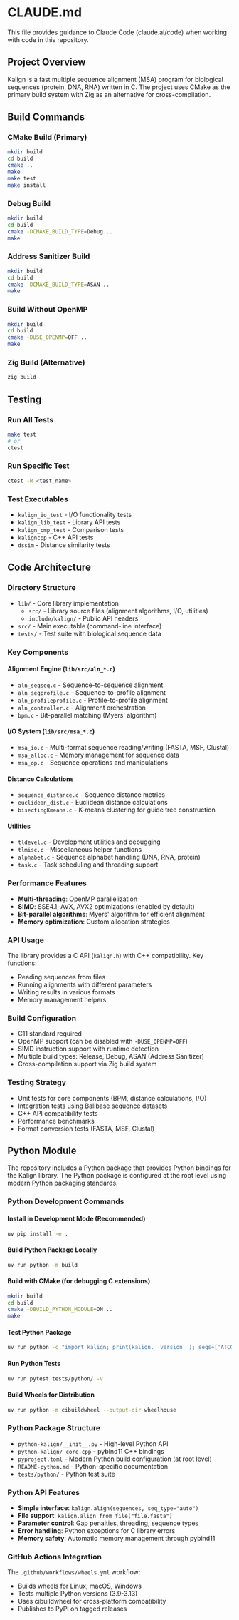 # CLAUDE.md

This file provides guidance to Claude Code (claude.ai/code) when working with code in this repository.

## Project Overview

Kalign is a fast multiple sequence alignment (MSA) program for biological sequences (protein, DNA, RNA) written in C. The project uses CMake as the primary build system with Zig as an alternative for cross-compilation.

## Build Commands

### CMake Build (Primary)
```bash
mkdir build
cd build
cmake ..
make
make test
make install
```

### Debug Build
```bash
mkdir build
cd build
cmake -DCMAKE_BUILD_TYPE=Debug ..
make
```

### Address Sanitizer Build
```bash
mkdir build
cd build
cmake -DCMAKE_BUILD_TYPE=ASAN ..
make
```

### Build Without OpenMP
```bash
mkdir build
cd build
cmake -DUSE_OPENMP=OFF ..
make
```

### Zig Build (Alternative)
```bash
zig build
```

## Testing

### Run All Tests
```bash
make test
# or
ctest
```

### Run Specific Test
```bash
ctest -R <test_name>
```

### Test Executables
- `kalign_io_test` - I/O functionality tests
- `kalign_lib_test` - Library API tests  
- `kalign_cmp_test` - Comparison tests
- `kaligncpp` - C++ API tests
- `dssim` - Distance similarity tests

## Code Architecture

### Directory Structure
- `lib/` - Core library implementation
  - `src/` - Library source files (alignment algorithms, I/O, utilities)
  - `include/kalign/` - Public API headers
- `src/` - Main executable (command-line interface)
- `tests/` - Test suite with biological sequence data

### Key Components

#### Alignment Engine (`lib/src/aln_*.c`)
- `aln_seqseq.c` - Sequence-to-sequence alignment
- `aln_seqprofile.c` - Sequence-to-profile alignment  
- `aln_profileprofile.c` - Profile-to-profile alignment
- `aln_controller.c` - Alignment orchestration
- `bpm.c` - Bit-parallel matching (Myers' algorithm)

#### I/O System (`lib/src/msa_*.c`)
- `msa_io.c` - Multi-format sequence reading/writing (FASTA, MSF, Clustal)
- `msa_alloc.c` - Memory management for sequence data
- `msa_op.c` - Sequence operations and manipulations

#### Distance Calculations
- `sequence_distance.c` - Sequence distance metrics
- `euclidean_dist.c` - Euclidean distance calculations
- `bisectingKmeans.c` - K-means clustering for guide tree construction

#### Utilities
- `tldevel.c` - Development utilities and debugging
- `tlmisc.c` - Miscellaneous helper functions
- `alphabet.c` - Sequence alphabet handling (DNA, RNA, protein)
- `task.c` - Task scheduling and threading support

### Performance Features
- **Multi-threading**: OpenMP parallelization
- **SIMD**: SSE4.1, AVX, AVX2 optimizations (enabled by default)
- **Bit-parallel algorithms**: Myers' algorithm for efficient alignment
- **Memory optimization**: Custom allocation strategies

### API Usage
The library provides a C API (`kalign.h`) with C++ compatibility. Key functions:
- Reading sequences from files
- Running alignments with different parameters
- Writing results in various formats
- Memory management helpers

### Build Configuration
- C11 standard required
- OpenMP support (can be disabled with `-DUSE_OPENMP=OFF`)
- SIMD instruction support with runtime detection
- Multiple build types: Release, Debug, ASAN (Address Sanitizer)
- Cross-compilation support via Zig build system

### Testing Strategy
- Unit tests for core components (BPM, distance calculations, I/O)
- Integration tests using Balibase sequence datasets
- C++ API compatibility tests
- Performance benchmarks
- Format conversion tests (FASTA, MSF, Clustal)

## Python Module

The repository includes a Python package that provides Python bindings for the Kalign library. The Python package is configured at the root level using modern Python packaging standards.

### Python Development Commands

#### Install in Development Mode (Recommended)
```bash
uv pip install -e .
```

#### Build Python Package Locally
```bash
uv run python -m build
```

#### Build with CMake (for debugging C extensions)
```bash
mkdir build
cd build
cmake -DBUILD_PYTHON_MODULE=ON ..
make
```

#### Test Python Package
```bash
uv run python -c "import kalign; print(kalign.__version__); seqs=['ATCG','ATCGG']; print(kalign.align(seqs))"
```

#### Run Python Tests
```bash
uv run pytest tests/python/ -v
```

#### Build Wheels for Distribution
```bash
uv run python -m cibuildwheel --output-dir wheelhouse
```

### Python Package Structure
- `python-kalign/__init__.py` - High-level Python API
- `python-kalign/_core.cpp` - pybind11 C++ bindings
- `pyproject.toml` - Modern Python build configuration (at root level)
- `README-python.md` - Python-specific documentation
- `tests/python/` - Python test suite

### Python API Features
- **Simple interface**: `kalign.align(sequences, seq_type="auto")`
- **File support**: `kalign.align_from_file("file.fasta")`
- **Parameter control**: Gap penalties, threading, sequence types
- **Error handling**: Python exceptions for C library errors
- **Memory safety**: Automatic memory management through pybind11

### GitHub Actions Integration
The `.github/workflows/wheels.yml` workflow:
- Builds wheels for Linux, macOS, Windows
- Tests multiple Python versions (3.9-3.13)
- Uses cibuildwheel for cross-platform compatibility
- Publishes to PyPI on tagged releases